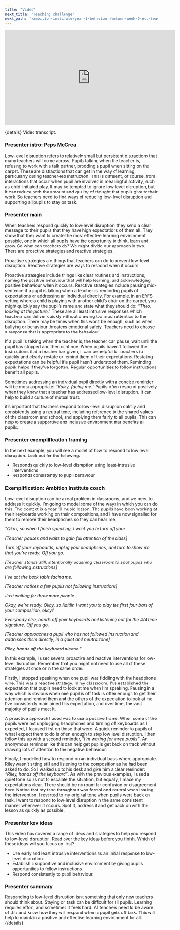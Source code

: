```yaml
---
title: "Video"
next_title: "Teaching challenge"
next_path: "/ambition-institute/year-1-behaviour/autumn-week-5-ect-teaching-challenge"
---
```


<iframe width="560" height="315" src="https://www.youtube.com/embed/gebOYHdS8ZI?list=PL4IuMlmijgAfTwwEiZmMp28Eaf66S3a1R" title="Autumn Week 5 ECT Video - YouTube" frameborder="0" allow="accelerometer; autoplay; clipboard-write; encrypted-media; gyroscope; picture-in-picture; web-share" allowfullscreen></iframe>

{details}
Video transcript.

### Presenter intro: Peps McCrea

Low-level disruption refers to relatively small but persistent distractions that
many teachers will come across. Pupils talking when the teacher is, refusing to work
with a talk partner, prodding a pupil when sitting on the carpet. These are distractions
that can get in the way of learning, particularly during teacher-led instruction.
This is different, of course, from interactions that occur when pupil are involved
in meaningful activity, such as child-initiated play. It may be tempted to ignore
low-level disruption, but it can reduce both the amount and quality of thought that
pupils give to their work. So teachers need to find ways of reducing low-level disruption
and supporting all pupils to stay on task.

### Presenter main

When teachers respond quickly to low-level disruption, they send a clear message
to their pupils that they have high expectations of them all. They show that they
want to create the most effective learning environment possible, one in which all
pupils have the opportunity to think, learn and grow. So what can teachers do? We
might divide our approach in two. There are proactive strategies and reactive strategies.

Proactive strategies are things that teachers can do to prevent low-level disruption. Reactive strategies are ways to respond when it occurs.

Proactive strategies include things like clear routines and instructions, naming the positive behaviour that will help learning, and acknowledging positive behaviour when it occurs. Reactive strategies include pausing mid-sentence if a pupil is talking when a teacher is, reminding pupils of expectations or addressing an individual directly. For example, in an EYFS setting where a child is playing with another child’s chair on the carpet, you might quickly say the pupil’s name and state what they should do: _“Theo, looking at the picture.”_ These are all least intrusive responses which teachers can deliver quickly without drawing too much attention to the disruption. There may be times when this won’t be enough, such as when bullying or behaviour threatens emotional safety. Teachers need to choose a response that is appropriate to the behaviour.

If a pupil is talking when the teacher is, the teacher can pause, wait until the pupil has stopped and then continue. When pupils haven’t followed the instructions that a teacher has given, it can be helpful for teachers to quickly and clearly restate or remind them of their expectations. Restating expectations can be helpful if a pupil hasn’t understood them. Reminding pupils helps if they’ve forgotten. Regular opportunities to follow instructions benefit all pupils.

Sometimes addressing an individual pupil directly with a concise reminder will be most appropriate: _“Kaley, facing me.”_ Pupils often respond positively when they know that a teacher has addressed low-level disruption. It can help to build a culture of mutual trust.

it’s important that teachers respond to low-level disruption calmly and consistently using a neutral tone, including reference to the shared values of the classroom and school, and applying them fairly to all pupils. This can help to create a supportive and inclusive environment that benefits all pupils.

### Presenter exemplification framing

In the next example, you will see a model of how to respond to low level disruption.
Look out for the following.

- Responds quickly to low-level disruption using least-intrusive interventions
- Responds consistently to pupil behaviour

### Exemplification: Ambition Institute coach

Low-level disruption can be a real problem in classrooms, and we need to address
it quickly. I’m going to model some of the ways in which you can do this. The
context is a year 10 music lesson. The pupils have been working at their
keyboards working on their compositions, and I have now signalled for them to
remove their headphones so they can hear me.

_“Okay, so when I finish speaking, I want you to turn off your_

_[Teacher pauses and waits to gain full attention of the class]_

_Turn off your keyboards, unplug your headphones, and turn to show me that you’re ready. Off you go._

_[Teacher stands still, intentionally scanning classroom to spot pupils who are following instructions]_

_I’ve got the back table facing me._

_[Teacher notices a few pupils not following instructions]_

_Just waiting for three more people._

_Okay, we’re ready. Okay, so Kaitlin I want you to play the first four bars of your composition, okay?_

_Everybody else, hands off your keyboards and listening out for the 4/4 time signature. Off you go._

_[Teacher approaches a pupil who has not followed instruction and addresses them directly, in a quiet and neutral tone]_

_Riley, hands off the keyboard please.”_

In this example, I used several proactive and reactive interventions for low-level disruption. Remember that you might not need to use all of these strategies at once or in the same order.

Firstly, I stopped speaking when one pupil was fiddling with the headphone wire. This was a reactive strategy. In my classroom, I’ve established the expectation that pupils need to look at me when I’m speaking. Pausing in a way which is obvious when one pupil is off task is often enough to get their attention and remind them and the others of the expectation to look at me. I’ve consistently maintained this expectation, and over time, the vast majority of pupils meet it.

A proactive approach I used was to use a positive frame. When some of the pupils were not unplugging headphones and turning off keyboards as I expected, I focused first on those that were. A quick reminder to pupils of what I expect them to do is often enough to stop low level disruption. I then follow this up with a second reminder, _"I’m waiting for three pupils"_. An anonymous reminder like this can help get pupils get back on track without drawing lots of attention to the negative behaviour.

Finally, I modelled how to respond on an individual basis where appropriate. Riley wasn’t sitting still and listening to the composition as he had been asked to do. So I walked up to his desk and give him a clear reminder: _“Riley, hands off the keyboard”_. As with the previous examples, I used a quiet tone so as not to escalate the situation, but equally, I made my expectations clear. There should be no room for confusion or disagreement here. Notice that my tone throughout was formal and neutral when issuing the intervention. I reverted to my original tone when pupils were back on task. I want to respond to low-level disruption in the same consistent manner whenever it occurs. Spot it, address it and get back on with the lesson as quickly as possible.

### Presenter key ideas

This video has covered a range of ideas and strategies to help you respond to low-level
disruption. Read over the key ideas before you finish. Which of these ideas will
you focus on first?

- Use early and least intrusive interventions as an initial response to low-level disruption.
- Establish a supportive and inclusive environment by giving pupils opportunities to follow instructions.
- Respond consistently to pupil behaviour.

### Presenter summary

Responding to low-level disruption isn’t something that only new teachers should
think about. Staying on task can be difficult for all pupils. Learning requires
effort, and sometimes it feels hard. All teachers need to be aware of this and
know how they will respond when a pupil gets off task. This will help to
maintain a positive and effective learning environment for all.
{/details}
